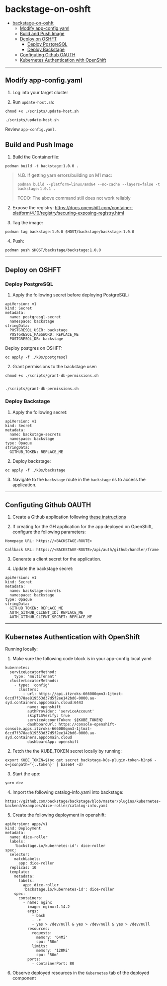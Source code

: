 # backstage-on-oshft

- [backstage-on-oshft](#backstage-on-oshft)
  - [Modify app-config.yaml](#modify-app-configyaml)
  - [Build and Push Image](#build-and-push-image)
  - [Deploy on OSHFT](#deploy-on-oshft)
    - [Deploy PostgreSQL](#deploy-postgresql)
    - [Deploy Backstage](#deploy-backstage)
  - [Configuting Github OAUTH](#configuting-github-oauth)
  - [Kubernetes Authentication with OpenShift](#kubernetes-authentication-with-openshift)
---
## Modify app-config.yaml

1. Log into your target cluster
   
2. Run `update-host.sh`:

```
chmod +x ./scripts/update-host.sh

./scripts/update-host.sh
```

Review `app-config.yaml`.



## Build and Push Image

1. Build the Containerfile:

```
podman build -t backstage:1.0.0 .
```

> N.B. If getting yarn errors/building on M1 mac:
>```
>podman build --platform=linux/amd64 --no-cache --layers=false -t backstage:1.0.1 .
>```
> TODO: The above command still does not work reliably

2. Expose the registry: https://docs.openshift.com/container-platform/4.10/registry/securing-exposing-registry.html

3. Tag the image:

```
podman tag backstage:1.0.0 $HOST/backstage/backstage:1.0.0
```

4. Push:

```
podman push $HOST/backstage/backstage:1.0.0
```


---

## Deploy on OSHFT

### Deploy PostgreSQL

1. Apply the following secret before deploying PostgreSQL:

```
apiVersion: v1
kind: Secret
metadata:
  name: postgresql-secret
  namespace: backstage
stringData:
  POSTGRESQL_USER: backstage
  POSTGRESQL_PASSWORD: REPLACE_ME
  POSTGRESQL_DB: backstage
```

Deploy postgres on OSHFT:

```
oc apply -f ./k8s/postgresql
```

2. Grant permissions to the backstage user:

```
chmod +x ./scripts/grant-db-permissions.sh


./scripts/grant-db-permissions.sh
```

### Deploy Backstage

1. Apply the following secret:

```
apiVersion: v1
kind: Secret
metadata:
  name: backstage-secrets
  namespace: backstage
type: Opaque
stringData:
  GITHUB_TOKEN: REPLACE_ME
```

2. Deploy backstage:

```
oc apply -f ./k8s/backstage
```

3. Navigate to the `backstage` route in the `backstage` ns to access the application.


---

## Configuting Github OAUTH

1. Create a Github application following [these instructions](https://backstage.io/docs/auth/github/provider)


2. If creating for the GH application for the app deployed on OpenShift, configure the following parameters:

```
Homepage URL: https://<BACKSTAGE-ROUTE>
```

```
Callback URL: https://<BACKSTAGE-ROUTE>/api/auth/github/handler/frame
```

3. Generate a client secret for the application.
   
4. Update the backstage secret:

```
apiVersion: v1
kind: Secret
metadata:
  name: backstage-secrets
  namespace: backstage
type: Opaque
stringData:
  GITHUB_TOKEN: REPLACE_ME
  AUTH_GITHUB_CLIENT_ID: REPLACE_ME
  AUTH_GITHUB_CLIENT_SECRET: REPLACE_ME
```

---

## Kubernetes Authentication with OpenShift

Running locally:

1. Make sure the following code block is in your app-config.local.yaml:

```
kubernetes:
  serviceLocatorMethod:
    type: 'multiTenant'
  clusterLocatorMethods:
    - type: 'config'
      clusters:
        - url: https://api.itzroks-666000qmn3-1jtmzt-6ccd7f378ae819553d37d5f2ee142bd6-0000.au-syd.containers.appdomain.cloud:6443
          name: openshift
          authProvider: 'serviceAccount'
          skipTLSVerify: true
          serviceAccountToken: ${KUBE_TOKEN}
          dashboardUrl: https://console-openshift-console.apps.itzroks-666000qmn3-1jtmzt-6ccd7f378ae819553d37d5f2ee142bd6-0000.au-syd.containers.appdomain.cloud
          dashboardApp: openshift
```

2. Fetch the the KUBE_TOKEN secret locally by running:

```
export KUBE_TOKEN=$(oc get secret backstage-k8s-plugin-token-b2np6 -o=jsonpath='{..token}' | base64 -d)
```

3. Start the app:

```
yarn dev
```

4. Import the following catalog-info.yaml into backstage:

```
https://github.com/backstage/backstage/blob/master/plugins/kubernetes-backend/examples/dice-roller/catalog-info.yaml
```

5. Create the following deployment in openshift:

```
apiVersion: apps/v1
kind: Deployment
metadata:
  name: dice-roller
  labels:
    'backstage.io/kubernetes-id': dice-roller
spec:
  selector:
    matchLabels:
      app: dice-roller
  replicas: 10
  template:
    metadata:
      labels:
        app: dice-roller
        'backstage.io/kubernetes-id': dice-roller
    spec:
      containers:
        - name: nginx
          image: nginx:1.14.2
          args:
            - bash
            - -c
            - yes > /dev/null & yes > /dev/null & yes > /dev/null
          resources:
            requests:
              memory: '64Mi'
              cpu: '50m'
            limits:
              memory: '128Mi'
              cpu: '50m'
          ports:
            - containerPort: 80
```

6. Observe deployed resources in the `Kubernetes` tab of the deployed component